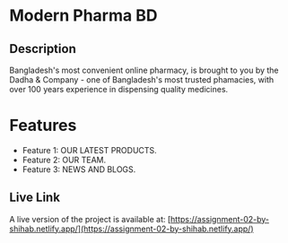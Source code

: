 # Modern Pharma BD

## Description

Bangladesh's most convenient online pharmacy, is brought to you by the Dadha & Company - one of Bangladesh's most trusted phamacies, with over 100 years experience in dispensing quality medicines.

# Features
- Feature 1: OUR LATEST PRODUCTS.
- Feature 2: OUR TEAM.
- Feature 3: NEWS AND BLOGS.

## Live Link

A live version of the project is available at: [https://assignment-02-by-shihab.netlify.app/](https://assignment-02-by-shihab.netlify.app/)
